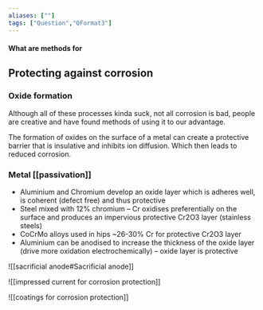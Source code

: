 ```yaml
---
aliases: [""]
tags: ["Question","QFormat3"]
---
```


#### What are methods for
## Protecting against corrosion
### Oxide formation
Although all of these processes kinda suck, not all corrosion is bad, people are creative and have found methods of using it to our advantage.

The formation of oxides on the surface of a metal can create a protective barrier that is insulative and inhibits ion diffusion. Which then leads to reduced corrosion.

### Metal [[passivation]]
- Aluminium and Chromium develop an oxide layer which is adheres well, is coherent (defect free) and thus protective
- Steel mixed with 12% chromium – Cr oxidises preferentially on the surface and produces an impervious protective Cr2O3 layer (stainless steels)
- CoCrMo alloys used in hips ~26-30% Cr for protective Cr2O3 layer
- Aluminium can be anodised to increase the thickness of the oxide layer (drive more oxidation electrochemically) – oxide layer is protective

![[sacrificial anode#Sacrificial anode]]


![[impressed current for corrosion protection]]

![[coatings for corrosion protection]]